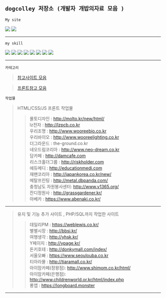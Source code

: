 
`dogcolley 저장소 (개발자 개밥의자료 모음 )`
---

`My site`

[<img src="https://img.shields.io/badge/@bordercollie.95-E4405F?style=for-the-badge&logo=Instagram&logoColor=white">](https://www.instagram.com/bordercollie.95/)
[<img src="https://img.shields.io/badge/mysite-F68315?style=for-the-badge&logo=HomeAdvisor&logoColor=white">](https://longboard.monster/)

---

`my skill`

<img src="https://img.shields.io/badge/HTML5-E34F26?style=for-the-badge&logo=HTML5&logoColor=white"> <img src="https://img.shields.io/badge/CSS3-1572B6?style=for-the-badge&logo=CSS3&logoColor=white"> <img src="https://img.shields.io/badge/Sass-CC6699?style=for-the-badge&logo=Sass&logoColor=white"> <img src="https://img.shields.io/badge/JSS-F7DF1E?style=for-the-badge&logo=JSS&logoColor=white"> <img src="https://img.shields.io/badge/Node.js-339933?style=for-the-badge&logo=Node.js&logoColor=white"> <img src="https://img.shields.io/badge/Vue.js-4FC08D?style=for-the-badge&logo=Vue.js&logoColor=white"> <img src="https://img.shields.io/badge/PHP-777BB4?style=for-the-badge&logo=PHP&logoColor=white"> <img src="https://img.shields.io/badge/MySQL-4479A1?style=for-the-badge&logo=MySQL&logoColor=white">

---

`카테고리`
> [참고사이트 모음](https://github.com/dogcolley/dogcolley/tree/master/md/Link.md)

> [프론트참고 모음](https://github.com/dogcolley/dogcolley/tree/master/md/FrontEnd.md)

`작업물`

>HTML/CSS/JS 프론트 작업물
>>몰토디자인 : http://molto.kr/new/html/ <br/>
>>lz전자 : http://lzpcb.co.kr <br/>
>>우리조명 : http://www.wooreebio.co.kr <br/>
>>우리바이오 : http://www.wooreelighting.co.kr <br/>
>>더그라운드 : the-ground.co.kr <br/>
>>네오드림코리아 : http://www.neo-dream.co.kr <br/>
>>담카페 : http://damcafe.com <br/>
>>리스크홀더그룹 : http://riskholder.com <br/>
>>에듀메디 : http://educationmedi.com <br/>
>>재팬코리아 : http://japankorea.co.kr/new/ <br/>
>>메탈프린팅 : http://metal.dbpanda.com/ <br/>
>>충청남도 자원봉사센터: http://www.v1365.org/ <br/>
>>잔디정원사 : http://grassgardener.kr/ <br/>
>>아베카     : https://www.abenaki.co.kr/
___



>유지 및 기능 추가 사이트 , PHP/SQL까지 작업한 사이트
>>데일리PM         : https://weblewis.co.kr/ <br/>
>>별별시장         : http://bbsj.kr/ <br/>
>>여행생각         : http://yhsk.kr/ <br/>
>>Y페이지          : http://ypage.kr/ <br/>
>>돈키호테         : http://donkymall.com/index/ <br/>
>>서울오빠         : https://www.seoulouba.co.kr <br/>
>>티아라몰         : http://tiaramall.co.kr/ <br/>
>>아이맘카페(정왕점): http://www.shimom.co.kr/html/ <br/>
>>아이맘카페(은행점): http://www.childrenworld.or.kr/html/index.php <br/>
>>롱앱             : https://longboard.monster
___

<!--
**dogcolley/dogcolley** is a ✨ _special_ ✨ repository because its `README.md` (this file) appears on your GitHub profile.

Here are some ideas to get you started:

- 🔭 I’m currently working on ...
- 🌱 I’m currently learning ...
- 👯 I’m looking to collaborate on ...
- 🤔 I’m looking for help with ...
- 💬 Ask me about ...
- 📫 How to reach me: ...
- 😄 Pronouns: ...
- ⚡ Fun fact: ...
-->
